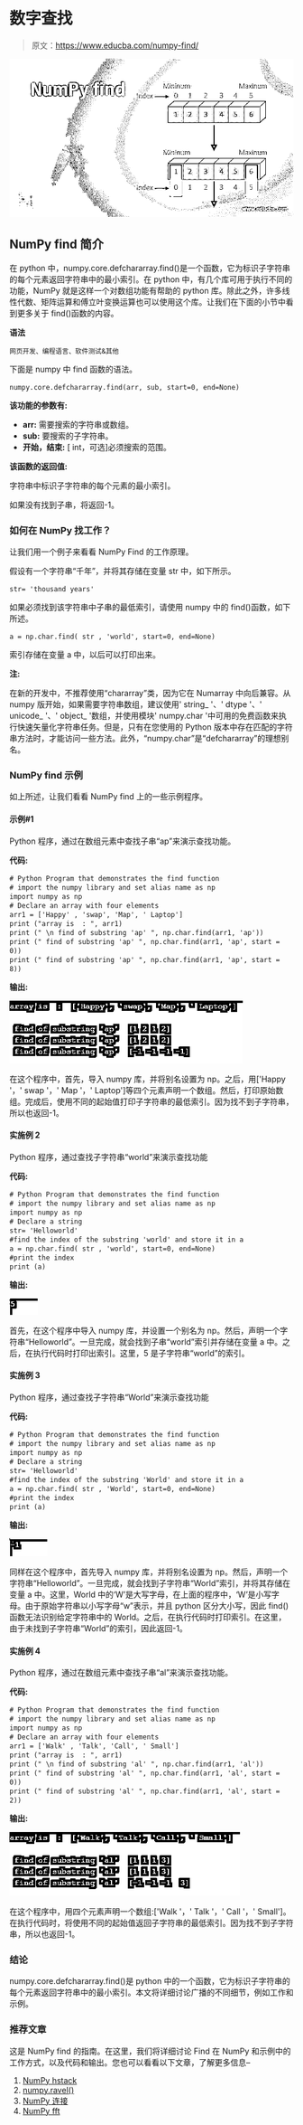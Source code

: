 # 数字查找

> 原文：<https://www.educba.com/numpy-find/>

![NumPy find](img/935c7a63842c3ba1401e20ffb2248b23.png)



## NumPy find 简介

在 python 中，numpy.core.defchararray.find()是一个函数，它为标识子字符串的每个元素返回字符串中的最小索引。在 python 中，有几个库可用于执行不同的功能，NumPy 就是这样一个对数组功能有帮助的 python 库。除此之外，许多线性代数、矩阵运算和傅立叶变换运算也可以使用这个库。让我们在下面的小节中看到更多关于 find()函数的内容。

**语法**

<small>网页开发、编程语言、软件测试&其他</small>

下面是 numpy 中 find 函数的语法。

```
numpy.core.defchararray.find(arr, sub, start=0, end=None)
```

**该功能的参数有:**

*   **arr:** 需要搜索的字符串或数组。
*   **sub:** 要搜索的子字符串。
*   **开始，结束:** [ int，可选]必须搜索的范围。

**该函数的返回值:**

字符串中标识子字符串的每个元素的最小索引。

如果没有找到子串，将返回-1。

### 如何在 NumPy 找工作？

让我们用一个例子来看看 NumPy Find 的工作原理。

假设有一个字符串“千年”，并将其存储在变量 str 中，如下所示。

```
str= 'thousand years'
```

如果必须找到该字符串中子串的最低索引，请使用 numpy 中的 find()函数，如下所述。

```
a = np.char.find( str , 'world', start=0, end=None)
```

索引存储在变量 a 中，以后可以打印出来。

**注:**

在新的开发中，不推荐使用“chararray”类，因为它在 Numarray 中向后兼容。从 numpy 版开始，如果需要字符串数组，建议使用' string_ '、' dtype '、' unicode_ '、' object_ '数组，并使用模块' numpy.char '中可用的免费函数来执行快速矢量化字符串任务。但是，只有在您使用的 Python 版本中存在匹配的字符串方法时，才能访问一些方法。此外，“numpy.char”是“defchararray”的理想别名。

### NumPy find 示例

如上所述，让我们看看 NumPy find 上的一些示例程序。

#### 示例#1

Python 程序，通过在数组元素中查找子串“ap”来演示查找功能。

**代码:**

```
# Python Program that demonstrates the find function
# import the numpy library and set alias name as np
import numpy as np
# Declare an array with four elements
arr1 = ['Happy' , 'swap', 'Map', ' Laptop']
print ("array is  : ", arr1)
print (" \n find of substring 'ap' ", np.char.find(arr1, 'ap'))
print (" find of substring 'ap' ", np.char.find(arr1, 'ap', start = 0))
print (" find of substring 'ap' ", np.char.find(arr1, 'ap', start = 8))
```

**输出:**

![NumPy find output 1](img/9ef93580ef0aa91a774e68b32abe1457.png)



在这个程序中，首先，导入 numpy 库，并将别名设置为 np。之后，用['Happy '，' swap '，' Map '，' Laptop']等四个元素声明一个数组。然后，打印原始数组。完成后，使用不同的起始值打印子字符串的最低索引。因为找不到子字符串，所以也返回-1。

#### 实施例 2

Python 程序，通过查找子字符串“world”来演示查找功能

**代码:**

```
# Python Program that demonstrates the find function
# import the numpy library and set alias name as np
import numpy as np
# Declare a string
str= 'Helloworld'
#find the index of the substring 'world' and store it in a
a = np.char.find( str , 'world', start=0, end=None)
#print the index
print (a)
```

**输出:**

![NumPy find output 2](img/2aed3e67d1f48f86259aeec790380737.png)



首先，在这个程序中导入 numpy 库，并设置一个别名为 np。然后，声明一个字符串“Helloworld”。一旦完成，就会找到子串“world”索引并存储在变量 a 中。之后，在执行代码时打印出索引。这里，5 是子字符串“world”的索引。

#### 实施例 3

Python 程序，通过查找子字符串“World”来演示查找功能

**代码:**

```
# Python Program that demonstrates the find function
# import the numpy library and set alias name as np
import numpy as np
# Declare a string
str= 'Helloworld'
#find the index of the substring 'World' and store it in a
a = np.char.find( str , 'World', start=0, end=None)
#print the index
print (a)
```

**输出:**

![output 3](img/de6c0f0a8634bc7d763bdbadcf62a6d1.png)



同样在这个程序中，首先导入 numpy 库，并将别名设置为 np。然后，声明一个字符串“Helloworld”。一旦完成，就会找到子字符串“World”索引，并将其存储在变量 a 中。这里，World 中的‘W’是大写字母，在上面的程序中，‘W’是小写字母。由于原始字符串以小写字母“w”表示，并且 python 区分大小写，因此 find()函数无法识别给定字符串中的 World。之后，在执行代码时打印索引。在这里，由于未找到子字符串“World”的索引，因此返回-1。

#### 实施例 4

Python 程序，通过在数组元素中查找子串“al”来演示查找功能。

**代码:**

```
# Python Program that demonstrates the find function
# import the numpy library and set alias name as np
import numpy as np
# Declare an array with four elements
arr1 = ['Walk' , 'Talk', 'Call', ' Small']
print ("array is  : ", arr1)
print (" \n find of substring 'al' ", np.char.find(arr1, 'al'))
print (" find of substring 'al' ", np.char.find(arr1, 'al', start = 0))
print (" find of substring 'al' ", np.char.find(arr1, 'al', start = 2))
```

**输出:**

![output 4](img/cbfe0a3fcbceb17df330f871b8e50138.png)



在这个程序中，用四个元素声明一个数组:['Walk '，' Talk '，' Call '，' Small']。在执行代码时，将使用不同的起始值返回子字符串的最低索引。因为找不到子字符串，所以也返回-1。

### 结论

numpy.core.defchararray.find()是 python 中的一个函数，它为标识子字符串的每个元素返回字符串中的最小索引。本文将详细讨论广播的不同细节，例如工作和示例。

### 推荐文章

这是 NumPy find 的指南。在这里，我们将详细讨论 Find 在 NumPy 和示例中的工作方式，以及代码和输出。您也可以看看以下文章，了解更多信息–

1.  [NumPy hstack](https://www.educba.com/numpy-hstack/)
2.  [numpy.ravel()](https://www.educba.com/numpy-dot-ravel/)
3.  [NumPy 连接](https://www.educba.com/numpy-concatenate/)
4.  [NumPy fft](https://www.educba.com/numpy-fft/)





